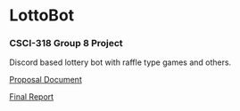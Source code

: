 # LottoBot
### CSCI-318 Group 8 Project

Discord based lottery bot with raffle type games and others. 

[Proposal Document](https://docs.google.com/document/d/1P5u1HEOwS218ihhV861m3G9oLQf4dZCofDvtmfFDGS0/edit?usp=sharing)

[Final Report](https://docs.google.com/document/d/1iwIOmVEOzENj3BcNIKb52T2HzBLh8MEwipgC-djGzTo/edit?usp=sharing)
